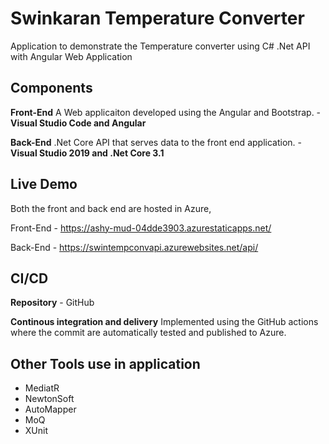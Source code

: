 # Swinkaran Temperature Converter
Application to demonstrate the Temperature converter using C# .Net API with Angular Web Application

## Components
<b>Front-End</b> A Web applicaiton developed using the Angular and Bootstrap. - <b>Visual Studio Code and Angular</b>

<b>Back-End</b> .Net Core API that serves data to the front end application. -  <b>Visual Studio 2019 and .Net Core 3.1</b>

## Live Demo
Both the front and back end are hosted in Azure,

Front-End - https://ashy-mud-04dde3903.azurestaticapps.net/

Back-End - https://swintempconvapi.azurewebsites.net/api/

## CI/CD
<b>Repository</b> - GitHub

<b>Continous integration and delivery</b> Implemented using the GitHub actions where the commit are automatically tested and published to Azure.

## Other Tools use in application
- MediatR
- NewtonSoft
- AutoMapper
- MoQ
- XUnit
